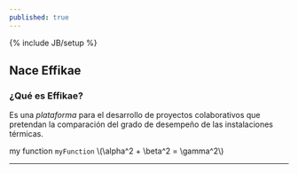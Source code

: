 ```yaml
---
published: true
---
```


{% include JB/setup %}

## Nace Effikae
### ¿Qué es Effikae?

Es una *plataforma* para el desarrollo de proyectos colaborativos que pretendan la comparación del grado de desempeño de las instalaciones térmicas. 

my function `myFunction`
\\(\alpha^2 + \beta^2 = \gamma^2\\) 

****